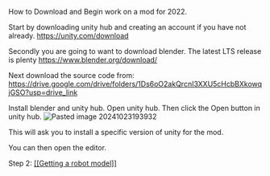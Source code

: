 How to Download and Begin work on a mod for 2022.

Start by downloading unity hub and creating an account if you have not already.
https://unity.com/download

Secondly you are going to want to download blender. The latest LTS release is plenty
https://www.blender.org/download/

Next download the source code from: https://drive.google.com/drive/folders/1Ds6oO2akQrcnI3XXU5cHcbBXkowqjGSO?usp=drive_link 

Install blender and unity hub. Open unity hub. Then click the Open button in unity hub.
![Pasted image 20241023193932](https://github.com/user-attachments/assets/7f88074c-57a7-41a6-af76-99c9ba38334c)


This will ask you to install a specific version of unity for the mod.

You can then open the editor.

Step 2:
[[[Getting a robot model]]](https://github.com/masonmm3/MoSim2022Mod/blob/main/MoSimDocs/Getting%20a%20robot%20model.md)

